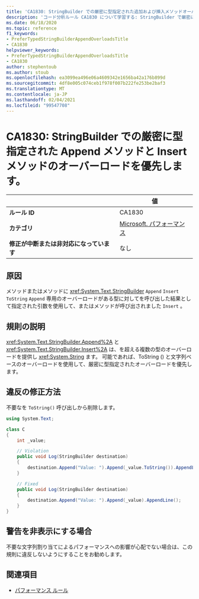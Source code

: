 ```yaml
---
title: 'CA1830: StringBuilder での厳密に型指定された追加および挿入メソッドオーバーロードを優先 (コード分析)'
description: 'コード分析ルール CA1830 について学習する: StringBuilder で厳密に型指定された Append メソッドと Insert メソッドのオーバーロードを優先する'
ms.date: 06/18/2020
ms.topic: reference
f1_keywords:
- PreferTypedStringBuilderAppendOverloadsTitle
- CA1830
helpviewer_keywords:
- PreferTypedStringBuilderAppendOverloadsTitle
- CA1830
author: stephentoub
ms.author: stoub
ms.openlocfilehash: ea3099ea496e06a4609342e1656ba42a176b899d
ms.sourcegitcommit: 4df8e005c074ceb1f978f007b222fe253be2baf3
ms.translationtype: MT
ms.contentlocale: ja-JP
ms.lasthandoff: 02/04/2021
ms.locfileid: "99547708"
---
```

# <a name="ca1830-prefer-strongly-typed-append-and-insert-method-overloads-on-stringbuilder"></a>CA1830: StringBuilder での厳密に型指定された Append メソッドと Insert メソッドのオーバーロードを優先します。

| | 値 |
|-|-|
| **ルール ID** |CA1830|
| **カテゴリ** |[Microsoft. パフォーマンス](performance-warnings.md)|
| **修正が中断または非対応になっています** |なし|

## <a name="cause"></a>原因

メソッドまたはメソッドに <xref:System.Text.StringBuilder> `Append` `Insert` `ToString` `Append` 専用のオーバーロードがある型に対してを呼び出した結果として指定された引数を使用して、またはメソッドが呼び出されました `Insert` 。

## <a name="rule-description"></a>規則の説明

<xref:System.Text.StringBuilder.Append%2A> と <xref:System.Text.StringBuilder.Insert%2A> は、を超える複数の型のオーバーロードを提供し <xref:System.String> ます。  可能であれば、ToString () と文字列ベースのオーバーロードを使用して、厳密に型指定されたオーバーロードを優先します。

## <a name="how-to-fix-violations"></a>違反の修正方法

不要なを `ToString()` 呼び出しから削除します。

```csharp
using System.Text;

class C
{
    int _value;

    // Violation
    public void Log(StringBuilder destination)
    {
        destination.Append("Value: ").Append(_value.ToString()).AppendLine();
    }

    // Fixed
    public void Log(StringBuilder destination)
    {
        destination.Append("Value: ").Append(_value).AppendLine();
    }
}
```

## <a name="when-to-suppress-warnings"></a>警告を非表示にする場合

不要な文字列割り当てによるパフォーマンスへの影響が心配でない場合は、この規則に違反しないようにすることをお勧めします。

## <a name="see-also"></a>関連項目

- [パフォーマンス ルール](performance-warnings.md)
